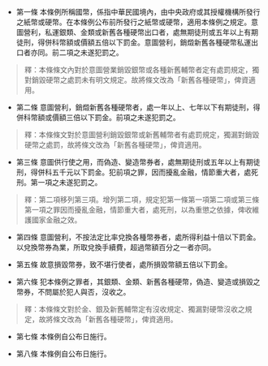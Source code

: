 * 第一條 本條例所稱國幣，係指中華民國境內，由中央政府或其授權機構所發行之紙幣或硬幣。在本條例公布前所發行之紙幣或硬幣，適用本條例之規定。意圖營利，私運銀類、金類或新舊各種硬幣出口者，處無期徒刑或五年以上有期徒刑，得併科幣額或價額五倍以下罰金。意圖營利，銷燬新舊各種硬幣私運出口者亦同。前二項之未遂犯罰之。

> 釋：本條條文內對於意圖營業銷毀銀幣或各種新舊輔幣者定有處罰規定，獨對銷毀硬幣之處罰未有明文規定。故將條文改為「新舊各種硬幣」，俾資適用。

* 第二條 意圖營利，銷燬新舊各種硬幣者，處一年以上、七年以下有期徒刑，得併科幣額或價額三倍以下罰金。前項之未遂犯罰之。

> 釋：本條條文對於意圖營利銷毀銀幣或新舊輔幣者有處罰規定，獨漏對銷毀硬幣之處罰，故將條文改為「新舊各種硬幣」，俾資適用。

* 第三條 意圖供行使之用，而偽造、變造幣券者，處無期徒刑或五年以上有期徒刑，得併科五千元以下罰金。犯前項之罪，因而擾亂金融，情節重大者，處死刑。第一項之未遂犯罰之。

> 釋：第二項移列第三項。增列第二項，規定犯第一條第一項第二項或第三條第一項之罪因而擾亂金融，情節重大者，處死刑，以為重懲之依據，俾收維護國家金融之效。

* 第四條 意圖營利，不按法定比率兌換各種幣券者，處所得利益十倍以下罰金。以兌換幣券為業，所取兌換手續費，超過幣額百分之一者亦同。

* 第五條 故意損毀幣券，致不堪行使者，處所損毀幣額五倍以下罰金。

* 第六條 犯本條例之罪者，其銀類、金類、新舊各種硬幣，偽造、變造或損毀之幣券，不問屬於犯人與否，沒收之。

> 釋：本條條文對於金、銀及新舊輔幣定有沒收規定、獨漏對硬幣沒收之規定，故將條文改為「新舊各種硬幣」，俾資適用。

* 第七條 本條例自公布日施行。

* 第八條 本條例自公布日施行。

